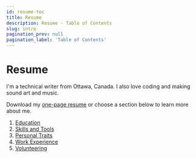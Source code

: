 ```yaml
---
id: resume-toc
title: Resume
description: Resume - Table of Contents
slug: intro
pagination_prev: null
pagination_label: 'Table of Contents'
---
```


# Resume

I'm a technical writer from Ottawa, Canada. I also love coding and making sound art and music.

Download my [one-page resume](@site/static/resume/igor-marques-resume.pdf) or choose a section below to learn more about me.

1. [Education](./education)
1. [Skills and Tools](./skills-and-tools)
1. [Personal Traits](./personal-traits)
1. [Work Experience](./work-experience)
1. [Volunteering](./volunteering)